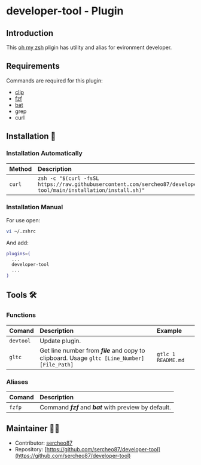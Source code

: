 # developer-tool - Plugin

## Introduction

This [oh my zsh](https://github.com/ohmyzsh/ohmyzsh) pligin has utility and alias for evironment developer.

## Requirements

Commands are required for this plugin:

* [clip](https://github.com/ohmyzsh/ohmyzsh/blob/master/lib/clipboard.zsh)
* [fzf](https://github.com/junegunn/fzf)
* [bat](https://github.com/sharkdp/bat)
* grep
* curl

## Installation 👾

### Installation Automatically

|Method               |Description                                                                                                                                      |
|:--------------------|:------------------------------------------------------------------------------------------------------------------------------------------------|
|`curl`               |`zsh -c "$(curl -fsSL https://raw.githubusercontent.com/sercheo87/developer-tool/main/installation/install.sh)"`                                 |

### Installation Manual

For use open:

```bash
vi ~/.zshrc
```

And add:

```bash
plugins=(
  ...
  developer-tool
  ...
)
```

## Tools 🛠

### Functions

|Comand        |Description                                                                                                                     |Example                                 |
|:-------------|:-------------------------------------------------------------------------------------------------------------------------------|:---------------------------------------|
|`devtool`     |Update plugin.                                                                                                                  |                                        |
|`gltc`        |Get line number from ***file*** and copy to clipboard. Usage `gltc [Line_Number] [File_Path]`                                   |`gtlc 1 README.md`                      |

### Aliases

|Comand        |Description                                                                              |
|:-------------|:----------------------------------------------------------------------------------------|
|`fzfp`        |Command ***fzf*** and ***bat*** with preview by default.                                 |

## Maintainer 🐱‍💻

* Contributor: [sercheo87](https://github.com/sercheo87)
* Repository: [https://github.com/sercheo87/developer-tool](https://github.com/sercheo87/developer-tool)
